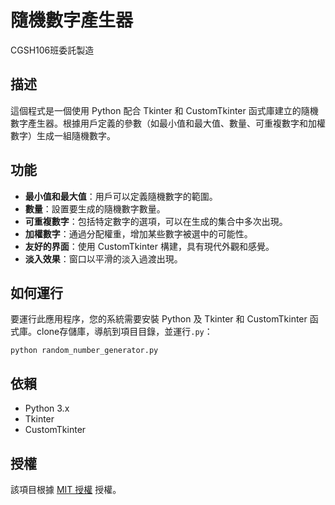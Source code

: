 # 隨機數字產生器
CGSH106班委託製造
## 描述
這個程式是一個使用 Python 配合 Tkinter 和 CustomTkinter 函式庫建立的隨機數字產生器。根據用戶定義的參數（如最小值和最大值、數量、可重複數字和加權數字）生成一組隨機數字。

## 功能
- **最小值和最大值**：用戶可以定義隨機數字的範圍。
- **數量**：設置要生成的隨機數字數量。
- **可重複數字**：包括特定數字的選項，可以在生成的集合中多次出現。
- **加權數字**：通過分配權重，增加某些數字被選中的可能性。
- **友好的界面**：使用 CustomTkinter 構建，具有現代外觀和感覺。
- **淡入效果**：窗口以平滑的淡入過渡出現。

## 如何運行
要運行此應用程序，您的系統需要安裝 Python 及 Tkinter 和 CustomTkinter 函式庫。clone存儲庫，導航到項目目錄，並運行`.py`：

```
python random_number_generator.py
```

## 依賴
- Python 3.x
- Tkinter
- CustomTkinter

## 授權
該項目根據 [MIT 授權](LICENSE) 授權。
